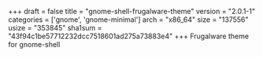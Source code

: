 +++
draft = false
title = "gnome-shell-frugalware-theme"
version = "2.0.1-1"
categories = ['gnome', 'gnome-minimal']
arch = "x86_64"
size = "137556"
usize = "353845"
sha1sum = "43f94c1be57712232dcc7518601ad275a73883e4"
+++
Frugalware theme for gnome-shell